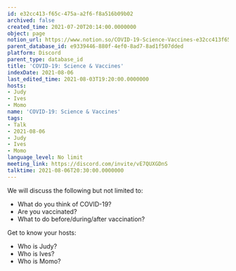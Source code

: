 ```yaml
---
id: e32cc413-f65c-475a-a2f6-f8a516b09b02
archived: false
created_time: 2021-07-20T20:14:00.0000000
object: page
notion_url: https://www.notion.so/COVID-19-Science-Vaccines-e32cc413f65c475aa2f6f8a516b09b02
parent_database_id: e9339446-880f-4ef0-8ad7-8ad1f507dded
platform: Discord
parent_type: database_id
title: 'COVID-19: Science & Vaccines'
indexDate: 2021-08-06
last_edited_time: 2021-08-03T19:20:00.0000000
hosts:
- Judy
- Ives
- Momo
name: 'COVID-19: Science & Vaccines'
tags:
- Talk
- 2021-08-06
- Judy
- Ives
- Momo
language_level: No limit
meeting_link: https://discord.com/invite/vE7QUXGDnS
talktime: 2021-08-06T20:30:00.0000000
---
```



We will discuss the following but not limited to:
   - What do you think of COVID-19?
   - Are you vaccinated?
   - What to do before/during/after vaccination?

Get to know your hosts:
   - Who is Judy?
   - Who is Ives?
   - Who is Momo?



